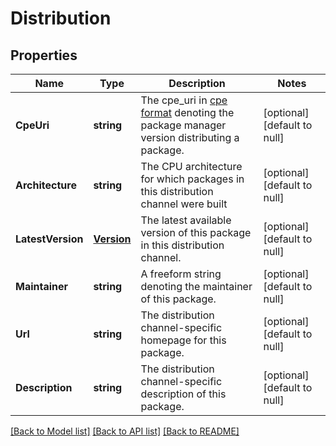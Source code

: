 # Distribution

## Properties
Name | Type | Description | Notes
------------ | ------------- | ------------- | -------------
**CpeUri** | **string** | The cpe_uri in [cpe format](https://cpe.mitre.org/specification/) denoting the package manager version distributing a package. | [optional] [default to null]
**Architecture** | **string** | The CPU architecture for which packages in this distribution channel were built | [optional] [default to null]
**LatestVersion** | [**Version**](Version.md) | The latest available version of this package in this distribution channel. | [optional] [default to null]
**Maintainer** | **string** | A freeform string denoting the maintainer of this package. | [optional] [default to null]
**Url** | **string** | The distribution channel-specific homepage for this package. | [optional] [default to null]
**Description** | **string** | The distribution channel-specific description of this package. | [optional] [default to null]

[[Back to Model list]](../README.md#documentation-for-models) [[Back to API list]](../README.md#documentation-for-api-endpoints) [[Back to README]](../README.md)


